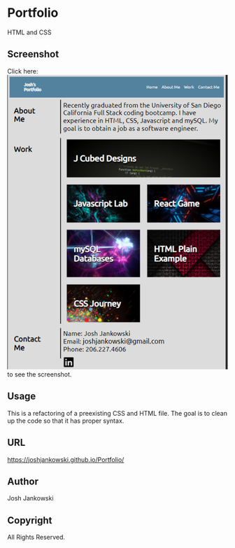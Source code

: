# Portfolio

HTML and CSS
## Screenshot

Click here: ![img](./Images/Capture.PNG) to see the screenshot.

## Usage

This is a refactoring of a preexisting CSS and HTML file. The goal is to clean up the code so that it has proper syntax.

## URL

https://joshjankowski.github.io/Portfolio/
## Author

Josh Jankowski

## Copyright
All Rights Reserved.